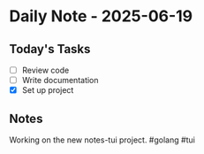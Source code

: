 # Daily Note - 2025-06-19

## Today's Tasks
- [ ] Review code
- [ ] Write documentation
- [x] Set up project

## Notes
Working on the new notes-tui project. #golang #tui